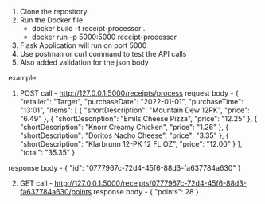 1. Clone the repository
2. Run the Docker file
    - docker build -t receipt-processor .
    - docker run -p 5000:5000 receipt-processor
4. Flask Application will run on port 5000
5. Use postman or curl command to test the API calls
6. Also added validation for the json body


example
1. POST call - http://127.0.0.1:5000/receipts/process
request body -
{
  "retailer": "Target",
  "purchaseDate": "2022-01-01",
  "purchaseTime": "13:01",
  "items": [
    { "shortDescription": "Mountain Dew 12PK", "price": "6.49" },
    { "shortDescription": "Emils Cheese Pizza", "price": "12.25" },
    { "shortDescription": "Knorr Creamy Chicken", "price": "1.26" },
    { "shortDescription": "Doritos Nacho Cheese", "price": "3.35" },
    { "shortDescription": "Klarbrunn 12-PK 12 FL OZ", "price": "12.00" }
  ],
  "total": "35.35"
}


response body -
{
    "id": "0777967c-72d4-45f6-88d3-fa637784a630"
}



2. GET call - http://127.0.0.1:5000/receipts/0777967c-72d4-45f6-88d3-fa637784a630/points
response body -
{
    "points": 28
}
